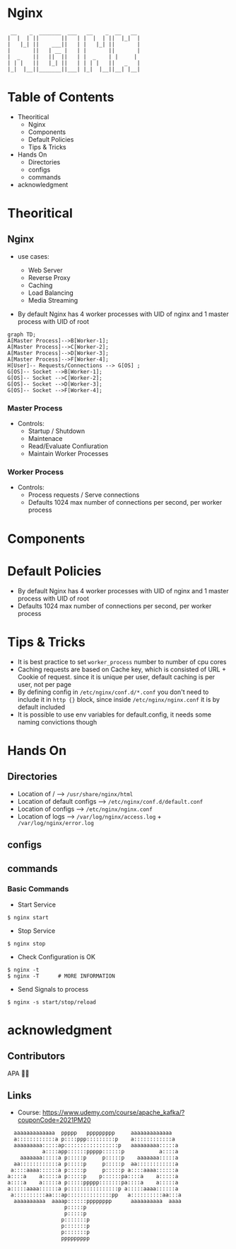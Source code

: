 # Nginx
```
 __    _  _______  ___   __    _  __   __ 
|  |  | ||       ||   | |  |  | ||  |_|  |
|   |_| ||    ___||   | |   |_| ||       |
|       ||   | __ |   | |       ||       |
|  _    ||   ||  ||   | |  _    | |     | 
| | |   ||   |_| ||   | | | |   ||   _   |
|_|  |__||_______||___| |_|  |__||__| |__|
```

# Table of Contents

- Theoritical
  - Nginx
  - Components
  - Default Policies
  - Tips & Tricks
- Hands On
  - Directories
  - configs
  - commands
- acknowledgment

# Theoritical

## Nginx
- use cases:
    - Web Server
    - Reverse Proxy
    - Caching
    - Load Balancing
    - Media Streaming

- By default Nginx has 4 worker processes with UID of nginx and 1 master process with UID of root

```mermaid
graph TD;
A[Master Process]-->B[Worker-1];
A[Master Process]-->C[Worker-2];
A[Master Process]-->D[Worker-3];
A[Master Process]-->F[Worker-4];
H[User]-- Requests/Connections --> G[OS] ;
G[OS]-- Socket -->B[Worker-1];
G[OS]-- Socket -->C[Worker-2];
G[OS]-- Socket -->D[Worker-3];
G[OS]-- Socket -->F[Worker-4];
```

### Master Process
- Controls:
    - Startup / Shutdown
    - Maintenace
    - Read/Evaluate Confiuration
    - Maintain Worker Processes

### Worker Process
- Controls:
    - Process requests  / Serve connections
    - Defaults 1024 max number of connections per second, per worker process

# Components

# Default Policies
- By default Nginx has 4 worker processes with UID of nginx and 1 master process with UID of root
- Defaults 1024 max number of connections per second, per worker process

# Tips & Tricks
- It is best practice to set `worker_process` number to number of cpu cores
- Caching requests are based on Cache key, which is consisted of URL +  Cookie of request. since it is unique per user, default caching is per user, not per page
- By defining config in `/etc/nginx/conf.d/*.conf` you don't need to include it in `http {}` block, since inside `/etc/nginx/nginx.conf` it is by default included
- It is possible to use env variables for default.config, it needs some naming convictions though

# Hands On

## Directories
- Location of / --> ` /usr/share/nginx/html `
- Location of default configs --> ` /etc/nginx/conf.d/default.conf `
- Location of configs --> ` /etc/nginx/nginx.conf `
- Location of logs --> ` /var/log/nginx/access.log ` + ` /var/log/nginx/error.log`

 

## configs

## commands
### Basic Commands
- Start Service
```
$ nginx start
```

- Stop Service
```
$ nginx stop
```

- Check Configuration is OK
```
$ nginx -t
$ nginx -T      # MORE INFORMATION
```

- Send Signals to process
```
$ nginx -s start/stop/reload
```


# acknowledgment

## Contributors

APA 🖖🏻

## Links
- Course: https://www.udemy.com/course/apache_kafka/?couponCode=2021PM20

```
  aaaaaaaaaaaaa  ppppp   ppppppppp     aaaaaaaaaaaaa
  a::::::::::::a p::::ppp:::::::::p    a::::::::::::a
  aaaaaaaaa:::::ap:::::::::::::::::p   aaaaaaaaa:::::a
           a::::app::::::ppppp::::::p           a::::a
    aaaaaaa:::::a p:::::p     p:::::p    aaaaaaa:::::a
  aa::::::::::::a p:::::p     p:::::p  aa::::::::::::a
 a::::aaaa::::::a p:::::p     p:::::p a::::aaaa::::::a
a::::a    a:::::a p:::::p    p::::::pa::::a    a:::::a
a::::a    a:::::a p:::::ppppp:::::::pa::::a    a:::::a
a:::::aaaa::::::a p::::::::::::::::p a:::::aaaa::::::a
 a::::::::::aa:::ap::::::::::::::pp   a::::::::::aa:::a
  aaaaaaaaaa  aaaap::::::pppppppp      aaaaaaaaaa  aaaa
                  p:::::p
                  p:::::p
                 p:::::::p
                 p:::::::p
                 p:::::::p
                 ppppppppp
```
